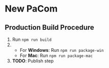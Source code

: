# New PaCom

## Production Build Procedure
1. Run `npm run build`
2.
   - For **Windows**: Run `npm run package-win`
   - For **Mac**: Run `npm run package-mac`
3. **TODO**: Publish step
